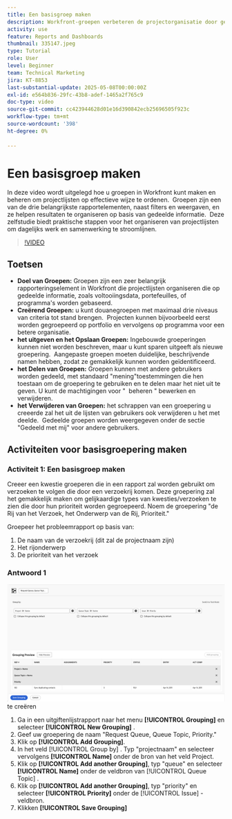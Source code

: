 ```yaml
---
title: Een basisgroep maken
description: Workfront-groepen verbeteren de projectorganisatie door gebruikers toe te staan lijsten te categoriseren op basis van items zoals portfolio's, programma's of voltooiingsdatums, met aanpasbare opties voor delen en beheer voor een efficiënte samenwerking.
activity: use
feature: Reports and Dashboards
thumbnail: 335147.jpeg
type: Tutorial
role: User
level: Beginner
team: Technical Marketing
jira: KT-8853
last-substantial-update: 2025-05-08T00:00:00Z
exl-id: e564b836-29fc-43b8-adef-1465a2f765c9
doc-type: video
source-git-commit: cc423944628d01e16d390842ecb25696505f923c
workflow-type: tm+mt
source-wordcount: '398'
ht-degree: 0%

---
```


# Een basisgroep maken

In deze video wordt uitgelegd hoe u groepen in Workfront kunt maken en beheren om projectlijsten op effectieve wijze te ordenen. &#x200B; Groepen zijn een van de drie belangrijkste rapportelementen, naast filters en weergaven, en ze helpen resultaten te organiseren op basis van gedeelde informatie. &#x200B;
Deze zelfstudie biedt praktische stappen voor het organiseren van projectlijsten om dagelijks werk en samenwerking te stroomlijnen. &#x200B;

>[!VIDEO](https://video.tv.adobe.com/v/335147/?quality=12&learn=on&enablevpops=0)

## Toetsen

* **Doel van Groepen:** Groepen zijn een zeer belangrijk rapporteringselement in Workfront die projectlijsten organiseren die op gedeelde informatie, zoals voltooiingsdata, portefeuilles, of programma&#39;s worden gebaseerd. &#x200B;
* **Creërend Groepen:** u kunt douanegroepen met maximaal drie niveaus van criteria tot stand brengen. &#x200B; Projecten kunnen bijvoorbeeld eerst worden gegroepeerd op portfolio en vervolgens op programma voor een betere organisatie. &#x200B;
* **het uitgeven en het Opslaan Groepen:** Ingebouwde groeperingen kunnen niet worden beschreven, maar u kunt sparen uitgeeft als nieuwe groepering. &#x200B; Aangepaste groepen moeten duidelijke, beschrijvende namen hebben, zodat ze gemakkelijk kunnen worden geïdentificeerd. &#x200B;
* **het Delen van Groepen:** Groepen kunnen met andere gebruikers worden gedeeld, met standaard &quot;mening&quot;toestemmingen die hen toestaan om de groepering te gebruiken en te delen maar het niet uit te geven. U kunt de machtigingen voor &quot; &#x200B; beheren &quot; bewerken en verwijderen. &#x200B;
* **het Verwijderen van Groepen:** het schrappen van een groepering u creeerde zal het uit de lijsten van gebruikers ook verwijderen u het met deelde. &#x200B; Gedeelde groepen worden weergegeven onder de sectie &quot;Gedeeld met mij&quot; voor andere gebruikers. &#x200B;

## Activiteiten voor basisgroepering maken


### Activiteit 1: Een basisgroep maken

Creeer een kwestie groeperen die in een rapport zal worden gebruikt om verzoeken te volgen die door een verzoekrij komen. Deze groepering zal het gemakkelijk maken om gelijkaardige types van kwesties/verzoeken te zien die door hun prioriteit worden gegroepeerd. Noem de groepering &quot;de Rij van het Verzoek, het Onderwerp van de Rij, Prioriteit.&quot;

Groepeer het probleemrapport op basis van:

1. De naam van de verzoekrij (dit zal de projectnaam zijn)
1. Het rijonderwerp
1. De prioriteit van het verzoek

### Antwoord 1

![&#x200B; een beeld van het scherm om een nieuwe groepering &#x200B;](assets/grouping-exercise.png) te creëren

1. Ga in een uitgiftenlijstrapport naar het menu **[!UICONTROL Grouping]** en selecteer **[!UICONTROL New Grouping]** .
1. Geef uw groepering de naam &quot;Request Queue, Queue Topic, Priority.&quot;
1. Klik op **[!UICONTROL Add Grouping]**.
1. In het veld [!UICONTROL Group by] . Typ &quot;projectnaam&quot; en selecteer vervolgens **[!UICONTROL Name]** onder de bron van het veld Project.
1. Klik op **[!UICONTROL Add another Grouping]**, typ &quot;queue&quot; en selecteer **[!UICONTROL Name]** onder de veldbron van [!UICONTROL Queue Topic] .
1. Klik op **[!UICONTROL Add another Grouping]**, typ &quot;priority&quot; en selecteer **[!UICONTROL Priority]** onder de [!UICONTROL Issue] -veldbron.
1. Klikken **[!UICONTROL Save Grouping]**
